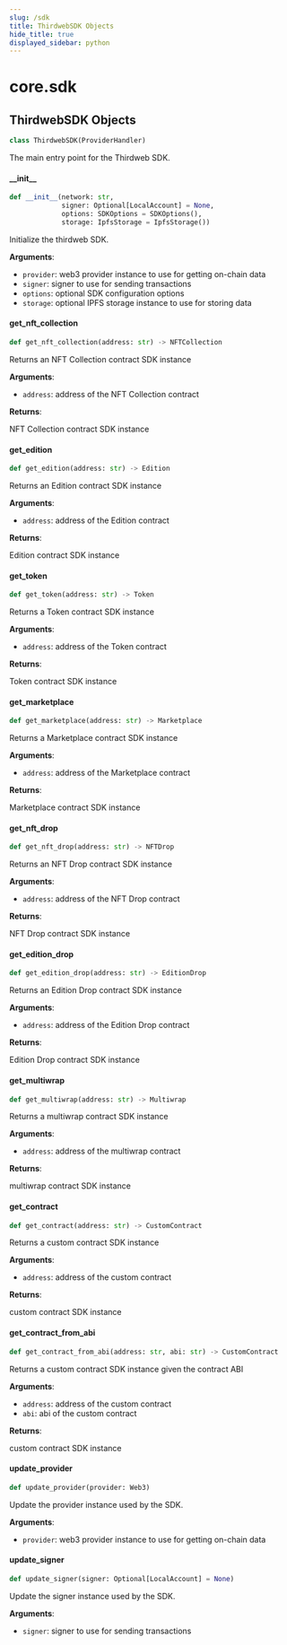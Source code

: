```yaml
---
slug: /sdk
title: ThirdwebSDK Objects
hide_title: true
displayed_sidebar: python
---
```


<a id="core.sdk"></a>

# core.sdk

<a id="core.sdk.ThirdwebSDK"></a>

## ThirdwebSDK Objects

```python
class ThirdwebSDK(ProviderHandler)
```

The main entry point for the Thirdweb SDK.

<a id="core.sdk.ThirdwebSDK.__init__"></a>

#### \_\_init\_\_

```python
def __init__(network: str,
             signer: Optional[LocalAccount] = None,
             options: SDKOptions = SDKOptions(),
             storage: IpfsStorage = IpfsStorage())
```

Initialize the thirdweb SDK.

**Arguments**:

- `provider`: web3 provider instance to use for getting on-chain data
- `signer`: signer to use for sending transactions
- `options`: optional SDK configuration options
- `storage`: optional IPFS storage instance to use for storing data

<a id="core.sdk.ThirdwebSDK.get_nft_collection"></a>

#### get_nft_collection

```python
def get_nft_collection(address: str) -> NFTCollection
```

Returns an NFT Collection contract SDK instance

**Arguments**:

- `address`: address of the NFT Collection contract

**Returns**:

NFT Collection contract SDK instance

<a id="core.sdk.ThirdwebSDK.get_edition"></a>

#### get_edition

```python
def get_edition(address: str) -> Edition
```

Returns an Edition contract SDK instance

**Arguments**:

- `address`: address of the Edition contract

**Returns**:

Edition contract SDK instance

<a id="core.sdk.ThirdwebSDK.get_token"></a>

#### get_token

```python
def get_token(address: str) -> Token
```

Returns a Token contract SDK instance

**Arguments**:

- `address`: address of the Token contract

**Returns**:

Token contract SDK instance

<a id="core.sdk.ThirdwebSDK.get_marketplace"></a>

#### get_marketplace

```python
def get_marketplace(address: str) -> Marketplace
```

Returns a Marketplace contract SDK instance

**Arguments**:

- `address`: address of the Marketplace contract

**Returns**:

Marketplace contract SDK instance

<a id="core.sdk.ThirdwebSDK.get_nft_drop"></a>

#### get_nft_drop

```python
def get_nft_drop(address: str) -> NFTDrop
```

Returns an NFT Drop contract SDK instance

**Arguments**:

- `address`: address of the NFT Drop contract

**Returns**:

NFT Drop contract SDK instance

<a id="core.sdk.ThirdwebSDK.get_edition_drop"></a>

#### get_edition_drop

```python
def get_edition_drop(address: str) -> EditionDrop
```

Returns an Edition Drop contract SDK instance

**Arguments**:

- `address`: address of the Edition Drop contract

**Returns**:

Edition Drop contract SDK instance

<a id="core.sdk.ThirdwebSDK.get_multiwrap"></a>

#### get_multiwrap

```python
def get_multiwrap(address: str) -> Multiwrap
```

Returns a multiwrap contract SDK instance

**Arguments**:

- `address`: address of the multiwrap contract

**Returns**:

multiwrap contract SDK instance

<a id="core.sdk.ThirdwebSDK.get_contract"></a>

#### get_contract

```python
def get_contract(address: str) -> CustomContract
```

Returns a custom contract SDK instance

**Arguments**:

- `address`: address of the custom contract

**Returns**:

custom contract SDK instance

<a id="core.sdk.ThirdwebSDK.get_contract_from_abi"></a>

#### get_contract_from_abi

```python
def get_contract_from_abi(address: str, abi: str) -> CustomContract
```

Returns a custom contract SDK instance given the contract ABI

**Arguments**:

- `address`: address of the custom contract
- `abi`: abi of the custom contract

**Returns**:

custom contract SDK instance

<a id="core.sdk.ThirdwebSDK.update_provider"></a>

#### update_provider

```python
def update_provider(provider: Web3)
```

Update the provider instance used by the SDK.

**Arguments**:

- `provider`: web3 provider instance to use for getting on-chain data

<a id="core.sdk.ThirdwebSDK.update_signer"></a>

#### update_signer

```python
def update_signer(signer: Optional[LocalAccount] = None)
```

Update the signer instance used by the SDK.

**Arguments**:

- `signer`: signer to use for sending transactions
